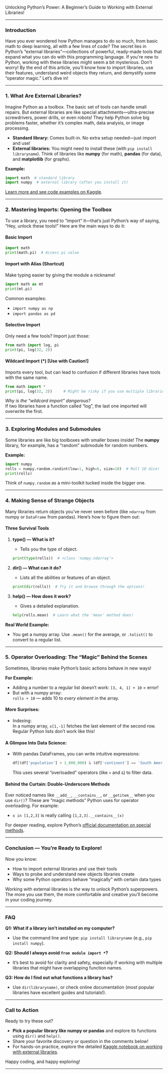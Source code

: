 Unlocking Python’s Power: A Beginner’s Guide to Working with External Libraries!

---

### Introduction

Have you ever wondered how Python manages to do so much, from basic math to deep learning, all with a few lines of code? The secret lies in Python’s “external libraries”—collections of powerful, ready-made tools that expand what you can do with this programming language. If you're new to Python, working with these libraries might seem a bit mysterious. Don’t worry! By the end of this article, you’ll know how to import libraries, use their features, understand weird objects they return, and demystify some “operator magic.” Let’s dive in!

---

### 1. What Are External Libraries?

Imagine Python as a toolbox. The basic set of tools can handle small repairs. But external libraries are like special attachments—ultra-precise screwdrivers, power drills, or even robots! They help Python solve big problems faster, whether it’s complex math, data analysis, or image processing.

* **Standard library:** Comes built-in. No extra setup needed—just import and use!
* **External libraries:** You might need to install these (with `pip install libraryname`). Think of libraries like **numpy** (for math), **pandas** (for data), and **matplotlib** (for graphs).

**Example:**  
```python
import math  # standard library
import numpy  # external library (after you install it)
```

[Learn more and see code examples on Kaggle](https://www.kaggle.com/code/colinmorris/working-with-external-libraries).

---

### 2. Mastering Imports: Opening the Toolbox

To use a library, you need to “import” it—that’s just Python’s way of saying, “Hey, unlock these tools!” Here are the main ways to do it:

#### **Basic Import**
```python
import math
print(math.pi)  # Access pi value
```

#### **Import with Alias (Shortcut)**
Make typing easier by giving the module a nickname!
```python
import math as mt
print(mt.pi)
```
Common examples:
- `import numpy as np`
- `import pandas as pd`

#### **Selective Import**
Only need a few tools? Import just those:
```python
from math import log, pi
print(pi, log(32, 2))
```

#### **Wildcard Import (\*) [Use with Caution!]**
Imports every tool, but can lead to confusion if different libraries have tools with the same name.
```python
from math import *
print(pi, log(32, 2))     # Might be risky if you use multiple libraries!
```

*Why is the “wildcard import” dangerous?*  
If two libraries have a function called “log”, the last one imported will overwrite the first.

---

### 3. Exploring Modules and Submodules

Some libraries are like big toolboxes with smaller boxes inside! The **numpy** library, for example, has a “random” submodule for random numbers.

**Example:**
```python
import numpy
rolls = numpy.random.randint(low=1, high=6, size=10)  # Roll 10 dice!
print(rolls)
```

Think of `numpy.random` as a mini-toolkit tucked inside the bigger one.

---

### 4. Making Sense of Strange Objects

Many libraries return objects you’ve never seen before (like `ndarray` from numpy or `DataFrame` from pandas). Here’s how to figure them out:

#### **Three Survival Tools**

1. **type() — What is it?**
   - Tells you the type of object.
   ```python
   print(type(rolls))  # <class 'numpy.ndarray'>
   ```

2. **dir() — What can it do?**
   - Lists all the abilities or features of an object.
   ```python
   print(dir(rolls))  # Try it and browse through the options!
   ```

3. **help() — How does it work?**
   - Gives a detailed explanation.
   ```python
   help(rolls.mean)  # Learn what the 'mean' method does!
   ```

**Real World Example:**  
- You get a numpy array. Use `.mean()` for the average, or `.tolist()` to convert to a regular list.

---

### 5. Operator Overloading: The “Magic” Behind the Scenes

Sometimes, libraries make Python’s basic actions behave in new ways!

**For Example:**  
- Adding a number to a regular list doesn’t work: `[3, 4, 1] + 10` = error!
- But with a numpy array:  
  `rolls + 10` — adds 10 to *every element* in the array.

#### **More Surprises:**
- Indexing:  
  In a numpy array, `x[1,-1]` fetches the last element of the second row. Regular Python lists don’t work like this!

#### **A Glimpse Into Data Science:**
- With pandas DataFrames, you can write intuitive expressions:
  ```python
  df[(df['population'] > 1_000_000) & (df['continent'] == 'South America')]
  ```
  This uses several “overloaded” operators (like `>` and `&`) to filter data.

#### **Behind the Curtain: Double-Underscore Methods**
Ever noticed names like `__add__`, `__contains__`, or `__getitem__` when you use `dir()`? These are “magic methods” Python uses for operator overloading. For example:
- `x in [1,2,3]` is really calling `[1,2,3].__contains__(x)`

For deeper reading, explore Python’s [official documentation on special methods](https://docs.python.org/3/reference/datamodel.html#special-method-names).

---

### Conclusion — You’re Ready to Explore!

Now you know:
- How to import external libraries and use their tools
- Ways to probe and understand new objects libraries create
- Why some Python operators behave “magically” with certain data types

Working with external libraries is *the* way to unlock Python’s superpowers. The more you use them, the more comfortable and creative you’ll become in your coding journey.

---

### FAQ

**Q1: What if a library isn’t installed on my computer?**
- Use the command line and type: `pip install libraryname` (e.g., `pip install numpy`).

**Q2: Should I always avoid `from module import *`?**
- It’s best to avoid for clarity and safety, especially if working with multiple libraries that might have overlapping function names.

**Q3: How do I find out what functions a library has?**
- Use `dir(libraryname)`, or check online documentation (most popular libraries have excellent guides and tutorials!).

---

### Call to Action

Ready to try these out?  
- **Pick a popular library like numpy or pandas** and explore its functions using `dir()` and `help()`.
- Share your favorite discovery or question in the comments below!
- For hands-on practice, explore the detailed [Kaggle notebook on working with external libraries](https://www.kaggle.com/code/colinmorris/working-with-external-libraries).

Happy coding, and happy exploring!

---